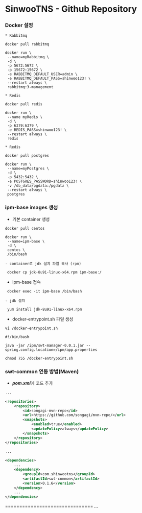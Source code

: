 # SinwooTNS - Github Repository


### Docker 설정

	* Rabbitmq
```
docker pull rabbitmq

docker run \
 --name=myRabbitmq \
 -d \
 -p 5672:5672 \
 -p 15672:15672 \
 -e RABBITMQ_DEFAULT_USER=admin \
 -e RABBITMQ_DEFAULT_PASS=shinwoo123! \
 --restart always \
 rabbitmq:3-management
```

	* Redis
```
docker pull redis

docker run \
 --name myRedis \
 -d \
 -p 6379:6379 \
 -e REDIS_PASS=shinwoo123! \
 --restart always \
 redis
```

	* Redis
```
docker pull postgres

docker run \
 --name=myPostgres \
 -d \
 -p 5432:5432 \
 -e POSTGRES_PASSWORD=shinwoo123! \
 -v /db_data/pgdata:/pgdata \
 --restart always \
 postgres
```

### ipm-base images 생성

 - 기본 container 생성
```
docker pull centos

docker run \
 --name=ipm-base \
 -d \
 centos \
 /bin/bash
```

	- container로 jdk 설치 파일 복사 (rpm)
```
 docker cp jdk-8u91-linux-x64.rpm ipm-base:/
```
 
 - ipm-base 접속
```
 docker exec -it ipm-base /bin/bash
```
	- jdk 설치
```
 yum install jdk-8u91-linux-x64.rpm
```

 * docker-entrypoint.sh 파일 생성

```
vi /docker-entrypoint.sh
```
```
#!/bin/bash

java -jar /ipm/swt-manager-0.0.1.jar --spring.config.location=/ipm/app.properties
```
```
chmod 755 /docker-entrypoint.sh
```




### swt-common 연동 방법(Maven)

- ***pom.xml***에 코드 추가

```xml
...
	
<repositories>
	<repository>
		<id>songagi-mvn-repo</id>
		<url>https://github.com/songagi/mvn-repo/</url>
		<snapshots>
			<enabled>true</enabled>
			<updatePolicy>always</updatePolicy>
		</snapshots>
	</repository>
</repositories>

...
	
<dependencies>
	...
	<dependency>
		<groupId>com.shinwootns</groupId>
		<artifactId>swt-common</artifactId>
		<version>0.1.6</version>
	</dependency>
	...
</dependencies>
```

===============================
...
